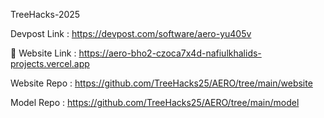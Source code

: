 TreeHacks-2025<br>

Devpost Link : https://devpost.com/software/aero-yu405v

 📌 Website Link : https://aero-bho2-czoca7x4d-nafiulkhalids-projects.vercel.app

Website Repo : https://github.com/TreeHacks25/AERO/tree/main/website

Model Repo : https://github.com/TreeHacks25/AERO/tree/main/model
